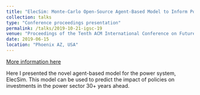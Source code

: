 ```yaml
---
title: "ElecSim: Monte-Carlo Open-Source Agent-Based Model to Inform Policy for Long-Term Electricity Planning"
collection: talks
type: "Conference proceedings presentation"
permalink: /talks/2019-10-21-igsc-19
venue: "Proceedings of the Tenth ACM International Conference on Future Energy Systems"
date: 2019-06-15
location: "Phoenix AZ, USA"
---
```


[More information here](https://medium.com/@alexanderkell/fighting-climate-change-using-energy-investment-modelling-and-artificial-intelligence-f9de2da9312d)

Here I presented the novel agent-based model for the power system, ElecSim. This model can be used to predict the impact of policies on investments in the power sector 30+ years ahead.
